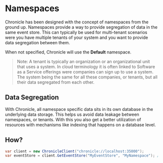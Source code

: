 # Namespaces

Chronicle has been designed with the concept of namespaces from the ground up.
Namespaces provide a way to provide segregation of data in the same event store.
This can typically be used for multi-tenant scenarios were you have multiple
tenants of your system and you want to provide data segregation between them.

When not specified, Chronicle will use the **Default** namespace.

> Note: A tenant is typically an organization or an organizational unit that uses a system.
> In cloud terminology it is often linked to Software as a Service offerings were companies
> can sign up to use a system. The system being the same for all these companies, or tenants,
> but all their data segregated from each other.

## Data Segregation

With Chronicle, all namespace specific data sits in its own database in the underlying
data storage. This helps us avoid data leakage between namespaces, or tenants. With this
you also get a better utilization of resources with mechanisms like indexing that happens
on a database level.

## How?

```csharp
var client = new ChronicleClient("chronicle://localhost:35000");
var eventStore = client.GetEventStore("MyEventStore", "MyNamespace"); // The second parameter gets you access to a specific namespace
```
